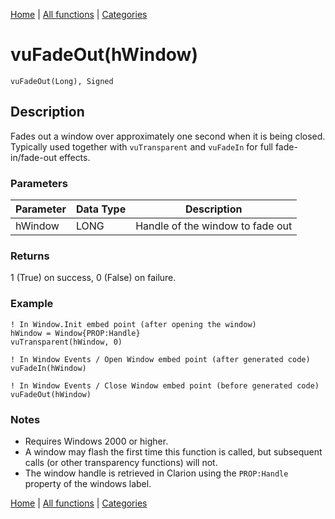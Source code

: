 [Home](../index.md) | [All functions](index.md) | [Categories](../categories/index.md)

# vuFadeOut(hWindow)

```Prototype
vuFadeOut(Long), Signed
```


## Description
Fades out a window over approximately one second when it is being closed. Typically used together with `vuTransparent` and `vuFadeIn` for full fade-in/fade-out effects.

### Parameters

| Parameter | Data Type | Description                         |
|-----------|-----------|-------------------------------------|
| hWindow   | LONG      | Handle of the window to fade out    |

### Returns
1 (True) on success, 0 (False) on failure.

### Example

```Clarion
! In Window.Init embed point (after opening the window)
hWindow = Window{PROP:Handle}
vuTransparent(hWindow, 0)

! In Window Events / Open Window embed point (after generated code)
vuFadeIn(hWindow)

! In Window Events / Close Window embed point (before generated code)
vuFadeOut(hWindow)
```

### Notes
- Requires Windows 2000 or higher.  
- A window may flash the first time this function is called, but subsequent calls (or other transparency functions) will not.  
- The window handle is retrieved in Clarion using the `PROP:Handle` property of the windows label.

[Home](../index.md) | [All functions](index.md) | [Categories](../categories/index.md)
